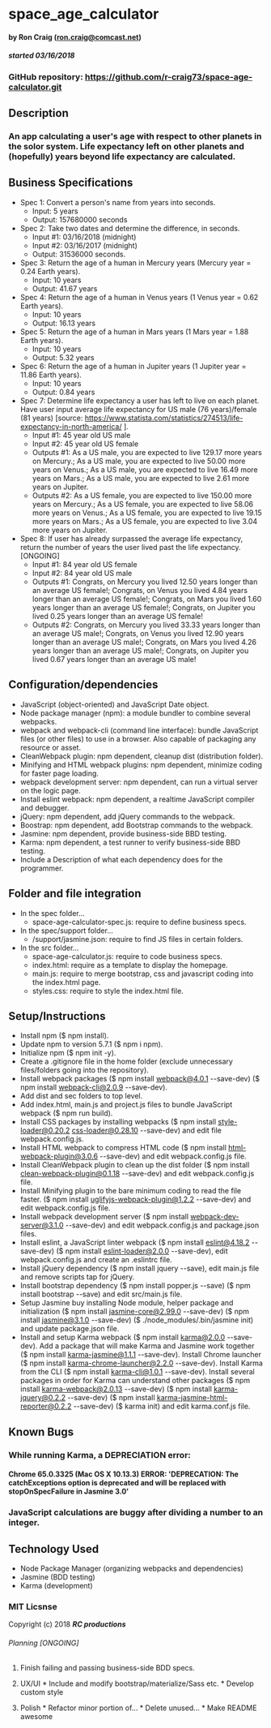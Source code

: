 # space_age_calculator

#### by Ron Craig (ron.craig@comcast.net)
##### started 03/16/2018

### GitHub repository: https://github.com/r-craig73/space-age-calculator.git

## Description
### An app calculating a user's age with respect to other planets in the solor system. Life expectancy left on other planets and (hopefully) years beyond life expectancy are calculated.

## Business Specifications
  * Spec 1: Convert a person's name from years into seconds.
    * Input: 5 years
    * Output: 157680000 seconds
  * Spec 2: Take two dates and determine the difference, in seconds.
    * Input #1: 03/16/2018 (midnight)
    * Input #2: 03/16/2017 (midnight)
    * Output: 31536000 seconds.
  * Spec 3: Return the age of a human in Mercury years (Mercury year = 0.24 Earth years).
    * Input: 10 years
    * Output: 41.67 years
  * Spec 4: Return the age of a human in Venus years (1 Venus year = 0.62 Earth years).
    * Input: 10 years
    * Output: 16.13 years
  * Spec 5: Return the age of a human in Mars years (1 Mars year = 1.88 Earth years).
    * Input: 10 years
    * Output: 5.32 years
  * Spec 6: Return the age of a human in Jupiter years (1 Jupiter year = 11.86 Earth years).
    * Input: 10 years
    * Output: 0.84 years
  * Spec 7: Determine life expectancy a user has left to live on each planet. Have user input average life expectancy for US male (76 years)/female (81 years) [source: https://www.statista.com/statistics/274513/life-expectancy-in-north-america/ ].
    * Input #1: 45 year old US male
    * Input #2: 45 year old US female
    * Outputs #1: As a US male, you are expected to live 129.17 more years on Mercury.; As a US male, you are expected to live 50.00 more years on Venus.; As a US male, you are expected to live 16.49 more years on Mars.; As a US male, you are expected to live 2.61 more years on Jupiter.
    * Outputs #2: As a US female, you are expected to live 150.00 more years on Mercury.; As a US female, you are expected to live 58.06 more years on Venus.; As a US female, you are expected to live 19.15 more years on Mars.; As a US female, you are expected to live 3.04 more years on Jupiter.
  * Spec 8: If user has already surpassed the average life expectancy, return the number of years the user lived past the life expectancy. [ONGOING]
    * Input #1: 84 year old US female
    * Input #2: 84 year old US male
    * Outputs #1: Congrats, on Mercury you lived 12.50 years longer than an average US female!; Congrats, on Venus you lived 4.84 years longer than an average US female!; Congrats, on Mars you lived 1.60 years longer  than an average US female!; Congrats, on Jupiter you lived 0.25 years longer than an average US female!
    * Outputs #2: Congrats, on Mercury you lived 33.33 years longer than an average US male!; Congrats, on Venus you lived 12.90 years longer than an average US male!; Congrats, on Mars you lived 4.26 years longer  than an average US male!; Congrats, on Jupiter you lived 0.67 years longer than an average US male!

## Configuration/dependencies
  * JavaScript (object-oriented) and JavaScript Date object.
  * Node package manager (npm): a module bundler to combine several webpacks.
  * webpack and webpack-cli (command line interface): bundle JavaScript files (or other files) to use in a browser. Also capable of packaging any resource or asset.
  * CleanWebpack plugin: npm dependent, cleanup dist (distribution folder).
  * Minifying and HTML webpack plugins: npm dependent, minimize coding for faster page loading.
  * webpack development server: npm dependent, can run a virtual server on the logic page.
  * Install eslint webpack: npm dependent, a realtime JavaScript compiler and debugger.
  * jQuery: npm dependent, add jQuery commands to the webpack.
  * Boostrap: npm dependent, add Bootstrap commands to the webpack.
  * Jasmine: npm dependent, provide business-side BBD testing.
  * Karma: npm dependent, a test runner to verify business-side BBD testing.
  * Include a Description of what each dependency does for the programmer.

## Folder and file integration
* In the spec folder...
  * space-age-calculator-spec.js: require to define business specs.
* In the spec/support folder...
  * /support/jasmine.json: require to find JS files in certain folders.
* In the src folder...
  * space-age-calculator.js: require to code business specs.
  * index.html: require as a template to display the homepage.
  * main.js: require to merge bootstrap, css and javascript coding into the index.html page.
  * styles.css: require to style the index.html file.

## Setup/Instructions
  * Install npm ($ npm install).
  * Update npm to version 5.7.1 ($ npm i npm).
  * Initialize npm ($ npm init -y).
  * Create a .gitignore file in the home folder (exclude unnecessary files/folders going into the repository).
  * Install webpack packages ($ npm install webpack@4.0.1 --save-dev) ($ npm install webpack-cli@2.0.9 --save-dev).
  * Add dist and sec folders to top level.
  * Add index.html, main.js and project.js files to bundle JavaScript webpack ($ npm run build).
  * Install CSS packages by installing webpacks ($ npm install style-loader@0.20.2 css-loader@0.28.10 --save-dev) and edit file webpack.config.js.
  * Install HTML webpack to compress HTML code ($ npm install html-webpack-plugin@3.0.6 --save-dev) and edit webpack.config.js file.
  * Install CleanWebpack plugin to clean up the dist folder ($ npm install clean-webpack-plugin@0.1.18 --save-dev) and edit webpack.config.js file.
  * Install Minifying plugin to the bare minimum coding to read the file faster. ($ npm install uglifyjs-webpack-plugin@1.2.2 --save-dev) and edit webpack.config.js file.
  * Install webpack development server ($ npm install webpack-dev-server@3.1.0 --save-dev) and edit webpack.config.js and package.json files.
  * Install eslint, a JavaScript linter webpack ($ npm install eslint@4.18.2 --save-dev) ($ npm install eslint-loader@2.0.0 --save-dev), edit webpack.config.js and create an .eslintrc file.
  * Install jQuery dependency ($ npm install jquery --save), edit main.js file and remove scripts tap for jQuery.
  * Install bootstrap dependency ($ npm install popper.js --save) ($ npm install bootstrap --save) and edit src/main.js file.
  * Setup Jasmine buy installing Node module, helper package and initialization ($ npm install jasmine-core@2.99.0 --save-dev) ($ npm install jasmine@3.1.0 --save-dev) ($ ./node_modules/.bin/jasmine init) and update package.json file.
  * Install and setup Karma webpack ($ npm install karma@2.0.0 --save-dev). Add a package that will make Karma and Jasmine work together ($ npm install karma-jasmine@1.1.1 --save-dev). Install Chrome launcher ($ npm install karma-chrome-launcher@2.2.0 --save-dev).  Install Karma from the CLI ($ npm install karma-cli@1.0.1 --save-dev). Install several packages in order for Karma can understand other packages ($ npm install karma-webpack@2.0.13 --save-dev) ($ npm install karma-jquery@0.2.2 --save-dev) ($ npm install karma-jasmine-html-reporter@0.2.2 --save-dev) ($ karma init) and edit karma.conf.js file.

## Known Bugs
### While running Karma, a DEPRECIATION error:
#### Chrome 65.0.3325 (Mac OS X 10.13.3) ERROR: 'DEPRECATION: The catchExceptions option is deprecated and will be replaced with stopOnSpecFailure in Jasmine 3.0'
### JavaScript calculations are buggy after dividing a number to an integer.

## Technology Used
* Node Package Manager (organizing webpacks and dependencies)
* Jasmine (BDD testing)
* Karma (development)

### MIT Licsnse

Copyright (c) 2018 **_RC productions_**

###### Planning [ONGOING]
  1. Finish failing and passing business-side BDD specs.

  2. UX/UI
    * Include and modify bootstrap/materialize/Sass etc.
    * Develop custom style

  3. Polish
    * Refactor minor portion of...
    * Delete unused...
    * Make README awesome
